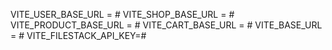 VITE_USER_BASE_URL = #
VITE_SHOP_BASE_URL = #
VITE_PRODUCT_BASE_URL = #
VITE_CART_BASE_URL = #
VITE_BASE_URL = #
VITE_FILESTACK_API_KEY=#
